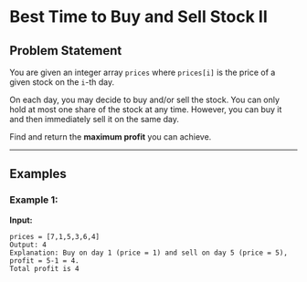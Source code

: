 # Best Time to Buy and Sell Stock II

## Problem Statement

You are given an integer array `prices` where `prices[i]` is the price of a given stock on the `i`-th day.

On each day, you may decide to buy and/or sell the stock. You can only hold at most one share of the stock at any time. However, you can buy it and then immediately sell it on the same day.

Find and return the **maximum profit** you can achieve.

---

## Examples

### Example 1:
**Input:**  
```plaintext
prices = [7,1,5,3,6,4]
Output: 4
Explanation: Buy on day 1 (price = 1) and sell on day 5 (price = 5), profit = 5-1 = 4.
Total profit is 4